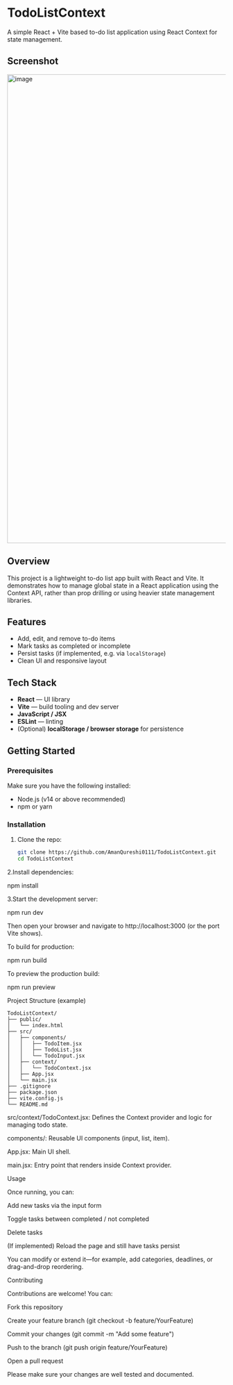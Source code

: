 # TodoListContext

A simple React + Vite based to-do list application using React Context for state management.
## Screenshot
<img width="1920" height="1080" alt="image" src="https://github.com/user-attachments/assets/82960cfb-d2d7-4d23-8804-a422657c7834" />

## Overview

This project is a lightweight to-do list app built with React and Vite. It demonstrates how to manage global state in a React application using the Context API, rather than prop drilling or using heavier state management libraries.

## Features

- Add, edit, and remove to-do items  
- Mark tasks as completed or incomplete  
- Persist tasks (if implemented, e.g. via `localStorage`)  
- Clean UI and responsive layout  

## Tech Stack

- **React** — UI library  
- **Vite** — build tooling and dev server  
- **JavaScript / JSX**  
- **ESLint** — linting  
- (Optional) **localStorage / browser storage** for persistence  

## Getting Started

### Prerequisites

Make sure you have the following installed:

- Node.js (v14 or above recommended)  
- npm or yarn  

### Installation

1. Clone the repo:

   ```bash
   git clone https://github.com/AmanQureshi0111/TodoListContext.git
   cd TodoListContext
2.Install dependencies:

npm install

3.Start the development server:

npm run dev


Then open your browser and navigate to http://localhost:3000 (or the port Vite shows).

To build for production:

npm run build

To preview the production build:

npm run preview

Project Structure (example)
```
TodoListContext/
├── public/
│   └── index.html
├── src/
│   ├── components/
│   │   ├── TodoItem.jsx
│   │   ├── TodoList.jsx
│   │   └── TodoInput.jsx
│   ├── context/
│   │   └── TodoContext.jsx
│   ├── App.jsx
│   └── main.jsx
├── .gitignore
├── package.json
├── vite.config.js
└── README.md
```

src/context/TodoContext.jsx: Defines the Context provider and logic for managing todo state.

components/: Reusable UI components (input, list, item).

App.jsx: Main UI shell.

main.jsx: Entry point that renders <App /> inside Context provider.

Usage

Once running, you can:

Add new tasks via the input form

Toggle tasks between completed / not completed

Delete tasks

(If implemented) Reload the page and still have tasks persist

You can modify or extend it—for example, add categories, deadlines, or drag-and-drop reordering.

Contributing

Contributions are welcome! You can:

Fork this repository

Create your feature branch (git checkout -b feature/YourFeature)

Commit your changes (git commit -m "Add some feature")

Push to the branch (git push origin feature/YourFeature)

Open a pull request

Please make sure your changes are well tested and documented.
